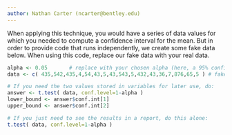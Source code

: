 ```yaml
---
author: Nathan Carter (ncarter@bentley.edu)
---
```


When applying this technique, you would have a series of data values for which
you needed to compute a confidence interval for the mean.  But in order to
provide code that runs independently, we create some fake data below.  When
using this code, replace our fake data with your real data.

```R
alpha <- 0.05       # replace with your chosen alpha (here, a 95% confidence level)
data <- c( 435,542,435,4,54,43,5,43,543,5,432,43,36,7,876,65,5 ) # fake

# If you need the two values stored in variables for later use, do:
answer <- t.test( data, conf.level=1-alpha )
lower_bound <- answer$conf.int[1]
upper_bound <- answer$conf.int[2]

# If you just need to see the results in a report, do this alone:
t.test( data, conf.level=1-alpha )
```
